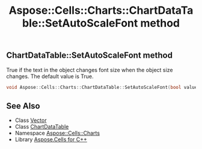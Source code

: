 ﻿---
title: Aspose::Cells::Charts::ChartDataTable::SetAutoScaleFont method
linktitle: SetAutoScaleFont
second_title: Aspose.Cells for C++ API Reference
description: 'Aspose::Cells::Charts::ChartDataTable::SetAutoScaleFont method. True if the text in the object changes font size when the object size changes. The default value is True in C++.'
type: docs
weight: 800
url: /cpp/aspose.cells.charts/chartdatatable/setautoscalefont/
---
## ChartDataTable::SetAutoScaleFont method


True if the text in the object changes font size when the object size changes. The default value is True.

```cpp
void Aspose::Cells::Charts::ChartDataTable::SetAutoScaleFont(bool value)
```

## See Also

* Class [Vector](../../../aspose.cells/vector/)
* Class [ChartDataTable](../)
* Namespace [Aspose::Cells::Charts](../../)
* Library [Aspose.Cells for C++](../../../)

